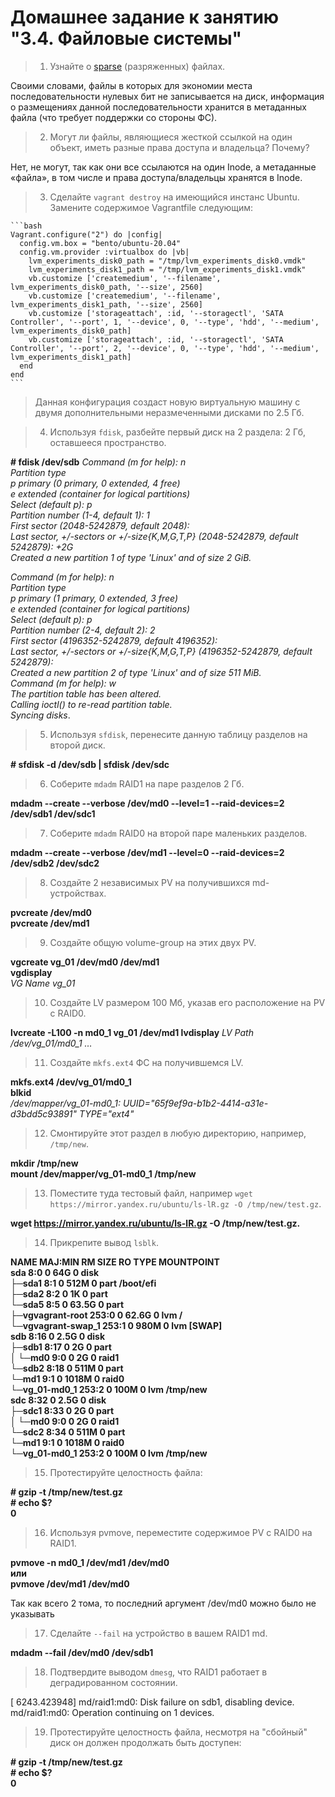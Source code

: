 # Домашнее задание к занятию "3.4. Файловые системы"

>1. Узнайте о [sparse](https://ru.wikipedia.org/wiki/%D0%A0%D0%B0%D0%B7%D1%80%D0%B5%D0%B6%D1%91%D0%BD%D0%BD%D1%8B%D0%B9_%D1%84%D0%B0%D0%B9%D0%BB) (разряженных) файлах. 

Своими словами, файлы в которых для экономии места последовательности нулевых бит не записывается на диск, информация о размещениях данной последовательности хранится в метаданных файла (что требует поддержки со стороны ФС).

>2. Могут ли файлы, являющиеся жесткой ссылкой на один объект, иметь разные права доступа и владельца? Почему?

Нет, не могут, так как они все ссылаются на один Inode, а метаданные «файла», в том числе и права доступа/владельцы хранятся в Inode.

>3. Сделайте `vagrant destroy` на имеющийся инстанс Ubuntu. Замените содержимое Vagrantfile следующим:
 
    ```bash
    Vagrant.configure("2") do |config|
      config.vm.box = "bento/ubuntu-20.04"
      config.vm.provider :virtualbox do |vb|
        lvm_experiments_disk0_path = "/tmp/lvm_experiments_disk0.vmdk"
        lvm_experiments_disk1_path = "/tmp/lvm_experiments_disk1.vmdk"
        vb.customize ['createmedium', '--filename', lvm_experiments_disk0_path, '--size', 2560]
        vb.customize ['createmedium', '--filename', lvm_experiments_disk1_path, '--size', 2560]
        vb.customize ['storageattach', :id, '--storagectl', 'SATA Controller', '--port', 1, '--device', 0, '--type', 'hdd', '--medium', lvm_experiments_disk0_path]
        vb.customize ['storageattach', :id, '--storagectl', 'SATA Controller', '--port', 2, '--device', 0, '--type', 'hdd', '--medium', lvm_experiments_disk1_path]
      end
    end
    ``` 
> Данная конфигурация создаст новую виртуальную машину с двумя дополнительными неразмеченными дисками по 2.5 Гб.

>4. Используя `fdisk`, разбейте первый диск на 2 раздела: 2 Гб, оставшееся пространство.

**# fdisk /dev/sdb**
_Command (m for help): n  
Partition type  
   p   primary (0 primary, 0 extended, 4 free)  
   e   extended (container for logical partitions)  
Select (default p): p  
Partition number (1-4, default 1): 1  
First sector (2048-5242879, default 2048):  
Last sector, +/-sectors or +/-size{K,M,G,T,P} (2048-5242879, default 5242879): +2G  
Created a new partition 1 of type 'Linux' and of size 2 GiB._  

_Command (m for help): n  
Partition type  
   p   primary (1 primary, 0 extended, 3 free)  
   e   extended (container for logical partitions)  
Select (default p): p  
Partition number (2-4, default 2): 2  
First sector (4196352-5242879, default 4196352):  
Last sector, +/-sectors or +/-size{K,M,G,T,P} (4196352-5242879, default 5242879):  
Created a new partition 2 of type 'Linux' and of size 511 MiB.  
Command (m for help): w  
The partition table has been altered.  
Calling ioctl() to re-read partition table.  
Syncing disks_.  


>5. Используя `sfdisk`, перенесите данную таблицу разделов на второй диск.

**# sfdisk -d /dev/sdb | sfdisk /dev/sdc**   

>6. Соберите `mdadm` RAID1 на паре разделов 2 Гб.

**mdadm --create --verbose /dev/md0 --level=1 --raid-devices=2 /dev/sdb1 /dev/sdc1**

>7. Соберите `mdadm` RAID0 на второй паре маленьких разделов.

**mdadm --create --verbose /dev/md1 --level=0 --raid-devices=2 /dev/sdb2 /dev/sdc2**

>8. Создайте 2 независимых PV на получившихся md-устройствах.

**pvcreate /dev/md0  
pvcreate /dev/md1**  


>9. Создайте общую volume-group на этих двух PV.

**vgcreate vg_01 /dev/md0 /dev/md1  
vgdisplay**  
_VG Name               vg_01_  


>10. Создайте LV размером 100 Мб, указав его расположение на PV с RAID0.

**lvcreate -L100 -n md0_1 vg_01 /dev/md1 
lvdisplay**
_LV Path                /dev/vg_01/md0_1 …_


>11. Создайте `mkfs.ext4` ФС на получившемся LV.

**mkfs.ext4 /dev/vg_01/md0_1  
blkid**  
_/dev/mapper/vg_01-md0_1: UUID="65f9ef9a-b1b2-4414-a31e-d3bdd5c93891" TYPE="ext4"_


>12. Смонтируйте этот раздел в любую директорию, например, `/tmp/new`.

**mkdir /tmp/new  
mount /dev/mapper/vg_01-md0_1 /tmp/new**  


>13. Поместите туда тестовый файл, например `wget https://mirror.yandex.ru/ubuntu/ls-lR.gz -O /tmp/new/test.gz`.

**wget https://mirror.yandex.ru/ubuntu/ls-lR.gz -O /tmp/new/test.gz.**

>14. Прикрепите вывод `lsblk`.

**NAME                 MAJ:MIN RM  SIZE RO TYPE  MOUNTPOINT   
sda                    8:0    0   64G  0 disk    
├─sda1                 8:1    0  512M  0 part  /boot/efi  
├─sda2                 8:2    0    1K  0 part  
└─sda5                 8:5    0 63.5G  0 part  
  ├─vgvagrant-root   253:0    0 62.6G  0 lvm   /  
  └─vgvagrant-swap_1 253:1    0  980M  0 lvm   [SWAP]  
sdb                    8:16   0  2.5G  0 disk  
├─sdb1                 8:17   0    2G  0 part  
│ └─md0                9:0    0    2G  0 raid1  
└─sdb2                 8:18   0  511M  0 part  
  └─md1                9:1    0 1018M  0 raid0  
    └─vg_01-md0_1    253:2    0  100M  0 lvm   /tmp/new  
sdc                    8:32   0  2.5G  0 disk  
├─sdc1                 8:33   0    2G  0 part  
│ └─md0                9:0    0    2G  0 raid1  
└─sdc2                 8:34   0  511M  0 part  
  └─md1                9:1    0 1018M  0 raid0  
    └─vg_01-md0_1    253:2    0  100M  0 lvm   /tmp/new**  


>15. Протестируйте целостность файла:


**# gzip -t /tmp/new/test.gz**  
**# echo $?**  
**0**

    
    
    

>16. Используя pvmove, переместите содержимое PV с RAID0 на RAID1.

**pvmove -n md0_1 /dev/md1 /dev/md0  
или  
pvmove /dev/md1 /dev/md0**  

Так как всего 2 тома, то последний аргумент /dev/md0 можно было не указывать  


>17. Сделайте `--fail` на устройство в вашем RAID1 md.

**mdadm --fail /dev/md0 /dev/sdb1**

>18. Подтвердите выводом `dmesg`, что RAID1 работает в деградированном состоянии.


[ 6243.423948] md/raid1:md0: Disk failure on sdb1, disabling device. 
               md/raid1:md0: Operation continuing on 1 devices.  



>19. Протестируйте целостность файла, несмотря на "сбойный" диск он должен продолжать быть доступен:

**# gzip -t /tmp/new/test.gz**  
**# echo $?**  
**0**



